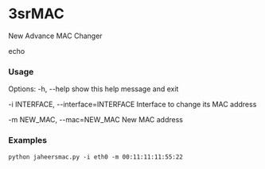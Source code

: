 # 3srMAC
New Advance MAC Changer

echo


### Usage 
Options:
  -h,                     --help                 show this help message and exit
  
  -i INTERFACE,    --interface=INTERFACE       Interface to change its MAC address
                        
  -m NEW_MAC,          --mac=NEW_MAC                 New MAC address            
### Examples
```python jaheersmac.py -i eth0 -m 00:11:11:11:55:22```
